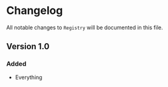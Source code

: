 # Changelog

All notable changes to `Registry` will be documented in this file.

## Version 1.0

### Added
- Everything

